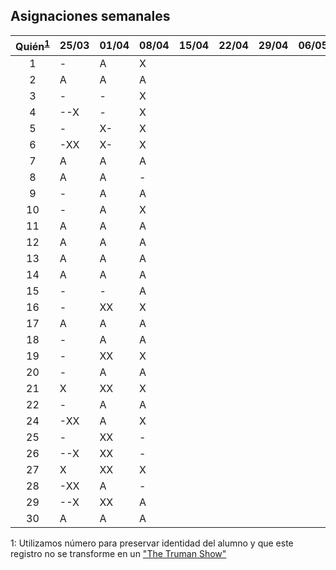 ## Asignaciones semanales

| Quién<sup>[1](#who)</sup>| 25/03 | 01/04 | 08/04 | 15/04 | 22/04 | 29/04 | 06/05 | 13/05 | 20/05 | 27/05 | 03/06 | 10/06 |
| :----------------------: | ----- | ----- | ----- | ----- | ----- | ----- | ----- | ----- | ----- | ----- | ----- | ----- |
| 1                        |  -    |  A    |   X   |       |       |       |       |       |       |       |       |       |
| 2                        |  A    |  A    |   A   |       |       |       |       |       |       |       |       |       |
| 3                        |   -   |  -    |   X   |       |       |       |       |       |       |       |       |       |
| 4                        | --X   |  -    |   X   |       |       |       |       |       |       |       |       |       |
| 5                        |  -    |  X-   |   X   |       |       |       |       |       |       |       |       |       |
| 6                        |  -XX  |  X-   |   X   |       |       |       |       |       |       |       |       |       |
| 7                        |   A   |  A    |   A   |       |       |       |       |       |       |       |       |       |
| 8                        |  A    |  A    |   -   |       |       |       |       |       |       |       |       |       |
| 9                        |  -    |  A    |   A   |       |       |       |       |       |       |       |       |       |
| 10                       |   -   |  A    |   X   |       |       |       |       |       |       |       |       |       |
| 11                       |   A   |  A    |   A   |       |       |       |       |       |       |       |       |       |
| 12                       |   A   |  A    |   A   |       |       |       |       |       |       |       |       |       |
| 13                       |   A   |  A    |   A   |       |       |       |       |       |       |       |       |       |
| 14                       |  A    |  A    |   A   |       |       |       |       |       |       |       |       |       |
| 15                       |   -   |  -    |   A   |       |       |       |       |       |       |       |       |       |
| 16                       |  -    |  XX   |   X   |       |       |       |       |       |       |       |       |       |
| 17                       |  A    |  A    |   A   |       |       |       |       |       |       |       |       |       |
| 18                       |  -    |  A    |   A   |       |       |       |       |       |       |       |       |       |
| 19                       |  -    |  XX   |   X   |       |       |       |       |       |       |       |       |       |
| 20                       |  -    |  A    |   A   |       |       |       |       |       |       |       |       |       |
| 21                       |   X   |  XX   |   X   |       |       |       |       |       |       |       |       |       |
| 22                       |  -    |  A    |   A   |       |       |       |       |       |       |       |       |       |
| 24                       |  -XX  |  A    |   X   |       |       |       |       |       |       |       |       |       |
| 25                       |   -   |  XX   |   -   |       |       |       |       |       |       |       |       |       |
| 26                       |  --X  |  XX   |   -   |       |       |       |       |       |       |       |       |       |
| 27                       |   X   |  XX   |   X   |       |       |       |       |       |       |       |       |       |
| 28                       |  -XX  |  A    |   -   |       |       |       |       |       |       |       |       |       |
| 29                       |  --X  |  XX   |   A   |       |       |       |       |       |       |       |       |       |
| 30                       |   A   |  A    |   A   |       |       |       |       |       |       |       |       |       |

<a name="who">1</a>: Utilizamos número para preservar identidad del alumno y que este registro no se transforme en un ["The Truman Show"](http://www.imdb.com/title/tt0120382/)
